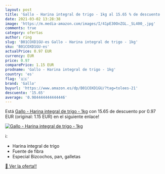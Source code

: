 ```yaml
---
layout: post
title: 'Gallo - Harina integral de trigo - 1kg al 15.65 % de descuento'
date: 2021-03-02 13:28:38
image: 'https://m.media-amazon.com/images/I/41pE30OnZGL._SL400_.jpg'
comments: true
category: ofertas
author: ring
slug: 'B01COXD1GU-es Gallo - Harina integral de trigo - 1kg'
sku: 'B01COXD1GU-es'
actualPrice: 0.97 EUR
currency: EUR
price: 0.97
comparePrice: 1.15 EUR
prodname: 'Gallo - Harina integral de trigo - 1kg'
country: 'es'
flag: '🇪🇸'
brand: 'Gallo'
buyurl: 'https://www.amazon.es/dp/B01COXD1GU/?tag=tolees-21'
descuento: '15.65'
average: '0.984444444444446'
---
```


Está [Gallo - Harina integral de trigo - 1kg](https://www.amazon.es/dp/B01COXD1GU/?tag=tolees-21) con 15.65 de descuento por 0.97 EUR (original: 1.15 EUR) en el siguiente enlace!

[![Gallo - Harina integral de trigo - 1kg](https://m.media-amazon.com/images/I/41pE30OnZGL._SL400_.jpg)](https://www.amazon.es/dp/B01COXD1GU/?tag=tolees-21)

ℹ️:

- Harina integral de trigo
- Fuente de fibra
- Especial Bizcochos, pan, galletas

[🛒 Ver la oferta!!](https://www.amazon.es/dp/B01COXD1GU/?tag=tolees-21)
